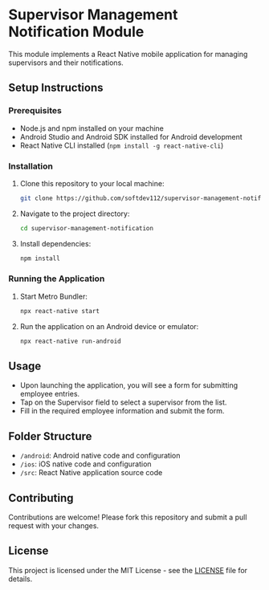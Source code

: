 # Supervisor Management Notification Module

This module implements a React Native mobile application for managing supervisors and their notifications.

## Setup Instructions

### Prerequisites

- Node.js and npm installed on your machine
- Android Studio and Android SDK installed for Android development
- React Native CLI installed (`npm install -g react-native-cli`)

### Installation

1. Clone this repository to your local machine:

    ```bash
    git clone https://github.com/softdev112/supervisor-management-notification
    ```

2. Navigate to the project directory:

    ```bash
    cd supervisor-management-notification
    ```

3. Install dependencies:

    ```bash
    npm install
    ```

### Running the Application

1. Start Metro Bundler:

    ```bash
    npx react-native start
    ```

2. Run the application on an Android device or emulator:

    ```bash
    npx react-native run-android
    ```

## Usage

- Upon launching the application, you will see a form for submitting employee entries.
- Tap on the Supervisor field to select a supervisor from the list.
- Fill in the required employee information and submit the form.

## Folder Structure

- `/android`: Android native code and configuration
- `/ios`: iOS native code and configuration
- `/src`: React Native application source code

## Contributing

Contributions are welcome! Please fork this repository and submit a pull request with your changes.

## License

This project is licensed under the MIT License - see the [LICENSE](LICENSE) file for details.
